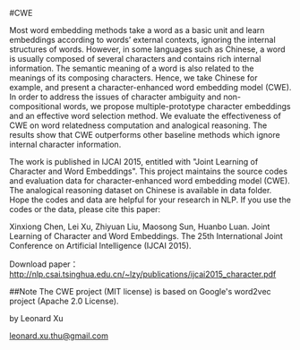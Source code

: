 #CWE

Most word embedding methods take a word as a basic unit and learn embeddings according to words’ external contexts, ignoring the internal structures of words. However, in some languages such as Chinese, a word is usually composed of several characters and contains rich internal information. The semantic meaning of a word is also related to the meanings of its composing characters. Hence, we take Chinese for example, and present a character-enhanced word embedding model (CWE). In order to address the issues of character ambiguity and non-compositional words, we propose multiple-prototype character embeddings and an effective word selection method. We evaluate the effectiveness of CWE on word relatedness computation and analogical reasoning. The results show that CWE outperforms other baseline methods which ignore internal character information.

The work is published in IJCAI 2015, entitled with "Joint Learning of Character and Word Embeddings". This project maintains the source codes and evaluation data for character-enhanced word embedding model (CWE). The analogical reasoning dataset on Chinese is available in data folder. Hope the codes and data are helpful for your research in NLP. If you use the codes or the data, please cite this paper:

Xinxiong Chen, Lei Xu, Zhiyuan Liu, Maosong Sun, Huanbo Luan. Joint Learning of Character and Word Embeddings. The 25th International Joint Conference on Artificial Intelligence (IJCAI 2015).

Download paper：http://nlp.csai.tsinghua.edu.cn/~lzy/publications/ijcai2015_character.pdf


##Note
The CWE project (MIT license) is based on Google's word2vec project (Apache 2.0 License).


by Leonard Xu

leonard.xu.thu@gmail.com

